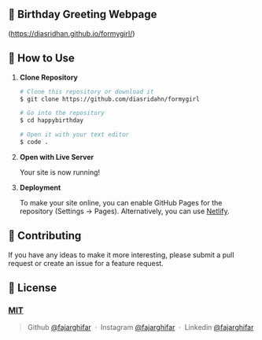 ## 🎉 Birthday Greeting Webpage 

(https://diasridhan.github.io/formygirl/)

## 🚀 How to Use

1.  **Clone Repository**

    ```bash
    # Clone this repository or download it
    $ git clone https://github.com/diasridahn/formygirl

    # Go into the repository
    $ cd happybirthday

    # Open it with your text editor
    $ code .
    ```

2. **Open with Live Server**

    Your site is now running!

3. **Deployment**

    To make your site online, you can enable GitHub Pages for the repository (Settings -> Pages). Alternatively, you can use [Netlify](https://www.netlify.com/).

## 📝 Contributing

If you have any ideas to make it more interesting, please submit a pull request or create an issue for a feature request.

## 🤝 License

### [MIT](LICENSE)

> Github [@fajarghifar](https://github.com/diasridhan) &nbsp;&middot;&nbsp;
> Instagram [@fajarghifar](https://instagram.com/diasridhan) &nbsp;&middot;&nbsp;
> Linkedin [@fajarghifar](https://www.linkedin.com/in/diasridahn/)
